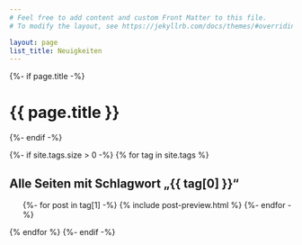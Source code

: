 ```yaml
---
# Feel free to add content and custom Front Matter to this file.
# To modify the layout, see https://jekyllrb.com/docs/themes/#overriding-theme-defaults

layout: page
list_title: Neuigkeiten
---
```

<div class="category-listing">
  {%- if page.title -%}
    <h1 class="page-heading">{{ page.title }}</h1>
  {%- endif -%}

  {%- if site.tags.size > 0 -%}
  {% for tag in site.tags %}
    <section class="category" id="{{ tag[0] | slugify:'latin' }}">
	<h2 class="post-list-heading">Alle Seiten mit Schlagwort „{{ tag[0] }}“</h2>
    <ul class="post-list">
      {%- for post in tag[1] -%}
  	    {% include post-preview.html %}
      {%- endfor -%}
    </ul>
	</section>
  {% endfor %}
  {%- endif -%}

</div>
